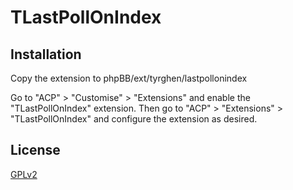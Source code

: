 # TLastPollOnIndex

## Installation

Copy the extension to phpBB/ext/tyrghen/lastpollonindex

Go to "ACP" > "Customise" > "Extensions" and enable the "TLastPollOnIndex" extension.
Then go to "ACP" > "Extensions" > "TLastPollOnIndex" and configure the extension as desired.


## License

[GPLv2](license.txt)
